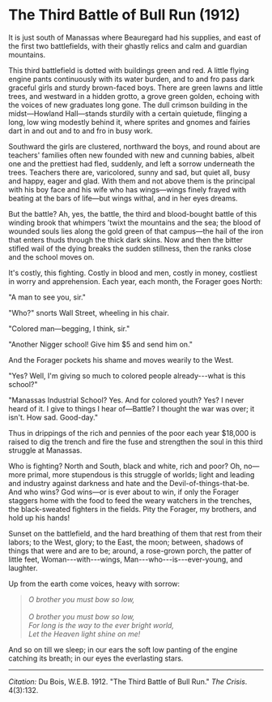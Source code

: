 <!--
title:   The Third Battle of Bull Run
author:  Du Bois, W.E.B.
journal: The Crisis
year:    1912
volume:  4
issue:   3
pages:   132
-->

# The Third Battle of Bull Run (1912)

It is just south of Manassas where Beauregard had his supplies, and east of the first two battlefields, with their ghastly relics and calm and guardian mountains.

This third battlefield is dotted with buildings green and red. A little flying engine pants continuously with its water burden, and to and fro pass dark graceful girls and sturdy brown-faced boys. There are green lawns and little trees, and westward in a hidden grotto, a grove green golden, echoing with the voices of new graduates long gone. The dull crimson building in the midst—Howland Hall—stands sturdily with a certain quietude, flinging a long, low wing modestly behind it, where sprites and gnomes and fairies dart in and out and to and fro in busy work.

Southward the girls are clustered, northward the boys, and round about are teachers' families often new founded with new and cunning babies, albeit one and the prettiest had fled, suddenly, and left a sorrow underneath the trees. Teachers there are, varicolored, sunny and sad, but quiet all, busy and happy, eager and glad. With them and not above them is the principal with his boy face and his wife who has wings—wings finely frayed with beating at the bars of life—but wings withal, and in her eyes dreams.

But the battle? Ah, yes, the battle, the third and blood-bought battle of this winding brook that whimpers &rsquo;twixt the mountains and the sea; the blood of wounded souls lies along the gold green of that campus—the hail of the iron that enters thuds through the thick dark skins. Now and then the bitter stifled wail of the dying breaks the sudden stillness, then the ranks close and the school moves on.

It's costly, this fighting. Costly in blood and men, costly in money, costliest in worry and apprehension. Each year, each month, the Forager goes North:

"A man to see you, sir."

"Who?" snorts Wall Street, wheeling in his chair.

"Colored man—begging, I think, sir."

"Another Nigger school! Give him $5 and send him on."

And the Forager pockets his shame and moves wearily to the West.

"Yes? Well, I'm giving so much to colored people already---what is this school?"

"Manassas Industrial School? Yes. And for colored youth? Yes? I never heard of it. I give to things I hear of—Battle? I thought the war was over; it isn't. How sad. Good-day."

Thus in drippings of the rich and pennies of the poor each year $18,000 is raised to dig the trench and fire the fuse and strengthen the soul in this third struggle at Manassas.

Who is fighting? North and South, black and white, rich and poor? Oh, no—more primal, more stupendous is this struggle of worlds; light and leading and industry against darkness and hate and the Devil-of-things-that-be. And who wins? God wins—or is ever about to win, if only the Forager staggers home with the food to feed the weary watchers in the trenches, the black-sweated fighters in the fields. Pity the Forager, my brothers, and hold up his hands!

Sunset on the battlefield, and the hard breathing of them that rest from their labors; to the West, glory; to the East, the moon; between, shadows of things that were and are to be; around, a rose-grown porch, the patter of little feet, Woman---with---wings, Man---who---is---ever-young, and laughter.

Up from the earth come voices, heavy with sorrow:

> *O brother you must bow so low,*    
> &nbsp;    
> *O brother you must bow so low,*
> &nbsp;    
> *For long is the way to the ever bright world,*
> &nbsp;    
> *Let the Heaven light shine on me!*

And so on till we sleep; in our ears the soft low panting of the engine catching its breath; in our eyes the everlasting stars.

______________
*Citation:* Du Bois, W.E.B. 1912. "The Third Battle of Bull Run." *The Crisis*. 4(3):132.